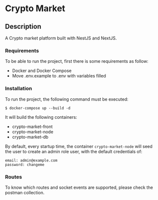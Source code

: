 # Crypto Market

## Description
A Crypto market platform built with NestJS and NextJS.

### Requirements

To be able to run the project, first there is some requirements as follow:

- Docker and Docker Compose
- Move .env.example to .env with variables filled

### Installation

To run the project, the following command must be executed:

```
$ docker-compose up --build -d
```

It will build the following containers:

- crypto-market-front
- crypto-market-node
- crypto-market-db

By default, every startup time, the container `crypto-market-node` will seed the user to create an admin role user, with the default credentials of:

```
email: admin@example.com
password: changeme
```

### Routes

To know which routes and socket events are supported, please check the postman collection.
